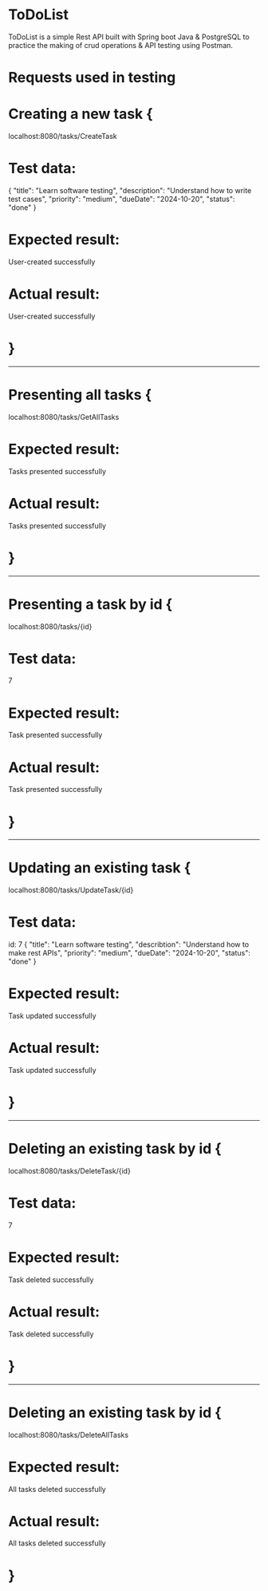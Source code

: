 # ToDoList

ToDoList is a simple Rest API built with Spring boot Java & PostgreSQL to practice the making of crud operations & API testing using Postman.

# Requests used in testing


# Creating a new task {
localhost:8080/tasks/CreateTask 

# Test data:
{
  "title": "Learn software testing",
  "description": "Understand how to write test cases",
  "priority": "medium",
  "dueDate": "2024-10-20",
  "status": "done"
}

# Expected result:
User-created successfully

# Actual result:
User-created successfully
# }
________________________________________________________________________________

# Presenting all tasks {
localhost:8080/tasks/GetAllTasks


# Expected result:
Tasks presented successfully

# Actual result:
Tasks presented successfully
# }
________________________________________________________________________________
# Presenting a task by id {
localhost:8080/tasks/{id}

# Test data:
7

# Expected result:
Task presented successfully

# Actual result:
Task presented successfully
# }
____________________________________________________________________________________
# Updating an existing task {
localhost:8080/tasks/UpdateTask/{id}

# Test data:
id: 7
{
  "title": "Learn software testing",
  "describtion": "Understand how to make rest APIs",
  "priority": "medium",
  "dueDate": "2024-10-20",
  "status": "done"
}

# Expected result:
Task updated successfully

# Actual result:
Task updated successfully
# }
________________________________________________________________________________

# Deleting an existing task by id {
localhost:8080/tasks/DeleteTask/{id}

# Test data:
7

# Expected result:
Task deleted successfully

# Actual result:
Task deleted successfully
# }
__________________________________________________________________________________
# Deleting an existing task by id {
localhost:8080/tasks/DeleteAllTasks

# Expected result:
All tasks deleted successfully

# Actual result:
All tasks deleted successfully
# }
